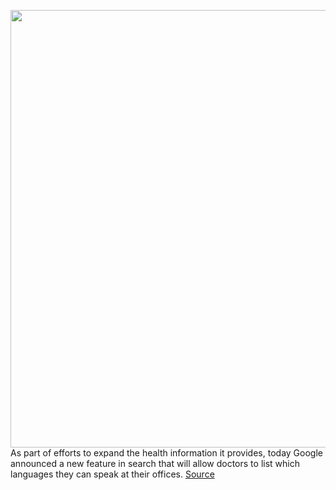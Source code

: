 <img src='https://cdn.vox-cdn.com/thumbor/lg5SSwdvT6yfECwPZWLzultFwuA=/0x0:2040x1360/1200x800/filters:focal(857x517:1183x843)/cdn.vox-cdn.com/uploads/chorus_image/image/70219568/acastro_191014_1777_google_pixel_0004.0.0.jpg' width='700px' /><br/>
As part of efforts to expand the health information it provides, today Google announced a new feature in search that will allow doctors to list which languages they can speak at their offices.
<a href='https://www.theverge.com/2021/12/2/22812570/google-search-doctors-medicare-language'> Source <a/>